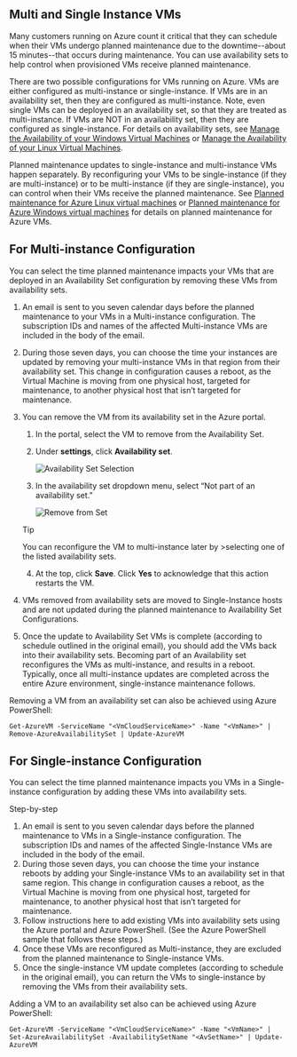 

## Multi and Single Instance VMs
Many customers running on Azure count it critical that they can schedule when their VMs undergo planned maintenance due to the downtime--about 15 minutes--that occurs during maintenance. You can use availability sets to help control when provisioned VMs receive planned maintenance.

There are two possible configurations for VMs running on Azure. VMs are either configured as multi-instance or single-instance. If VMs are in an availability set, then they are configured as multi-instance. Note, even single VMs can be deployed in an availability set, so that they are treated as multi-instance. If VMs are NOT in an availability set, then they are configured as single-instance.  For details on availability sets, see [Manage the Availability of your Windows Virtual Machines](../articles/virtual-machines/virtual-machines-windows-manage-availability.md?toc=%2fazure%2fvirtual-machines%2fwindows%2ftoc.json) or [Manage the Availability of your Linux Virtual Machines](../articles/virtual-machines/virtual-machines-linux-manage-availability.md?toc=%2fazure%2fvirtual-machines%2flinux%2ftoc.json).

Planned maintenance updates to single-instance and multi-instance VMs happen separately. By reconfiguring your VMs to be single-instance (if they are multi-instance) or to be multi-instance (if they are single-instance), you can control when their VMs receive the planned maintenance. See [Planned maintenance for Azure Linux virtual machines](../articles/virtual-machines/virtual-machines-linux-planned-maintenance.md?toc=%2fazure%2fvirtual-machines%2flinux%2ftoc.json) or [Planned maintenance for Azure Windows virtual machines](../articles/virtual-machines/virtual-machines-windows-planned-maintenance.md?toc=%2fazure%2fvirtual-machines%2fwindows%2ftoc.json) for details on planned maintenance for Azure VMs.

## For Multi-instance Configuration
You can select the time planned maintenance impacts your VMs that are deployed in an Availability Set configuration by removing these VMs from availability sets.

1. An email is sent to you seven calendar days before the planned maintenance to your VMs in a Multi-instance configuration. The subscription IDs and names of the affected Multi-instance VMs are included in the body of the email.
2. During those seven days, you can choose the time your instances are updated by removing your multi-instance VMs in that region from their availability set. This change in configuration causes a reboot, as the Virtual Machine is moving from one physical host, targeted for maintenance, to another physical host that isn’t targeted for maintenance.
3. You can remove the VM from its availability set in the Azure portal.

   1. In the portal, select the VM to remove from the Availability Set.  
   2. Under **settings**, click **Availability set**.

      ![Availability Set Selection](./media/virtual-machines-planned-maintenance-schedule/availabilitysetselection.png)
   3. In the availability set dropdown menu, select “Not part of an availability set.”

      ![Remove from Set](./media/virtual-machines-planned-maintenance-schedule/availabilitysetwarning.png)
     >[!TIP]
     >You can reconfigure the VM to multi-instance later by >selecting one of the listed availability sets.

   4. At the top, click **Save**. Click **Yes** to acknowledge that this action restarts the VM.
4. VMs removed from availability sets are moved to Single-Instance hosts and are not updated during the planned maintenance to Availability Set Configurations.
5. Once the update to Availability Set VMs is complete (according to schedule outlined in the original email), you should add the VMs back into their availability sets. Becoming part of an Availability set reconfigures the VMs as multi-instance, and results in a reboot. Typically, once all multi-instance updates are completed across the entire Azure environment, single-instance maintenance follows.

Removing a VM from an availability set can also be achieved using Azure PowerShell:

```
Get-AzureVM -ServiceName "<VmCloudServiceName>" -Name "<VmName>" | Remove-AzureAvailabilitySet | Update-AzureVM
```

## For Single-instance Configuration
You can select the time planned maintenance impacts you VMs in a Single-instance configuration by adding these VMs into availability sets.

Step-by-step

1. An email is sent to you seven calendar days before the planned maintenance to VMs in a Single-instance configuration. The subscription IDs and names of the affected Single-Instance VMs are included in the body of the email.
2. During those seven days, you can choose the time your instance reboots by adding your Single-instance VMs to an availability set in that same region. This change in configuration causes a reboot, as the Virtual Machine is moving from one physical host, targeted for maintenance, to another physical host that isn’t targeted for maintenance.
3. Follow instructions here to add existing VMs into availability sets using the Azure portal and Azure PowerShell. (See the Azure PowerShell sample that follows these steps.)
4. Once these VMs are reconfigured as Multi-instance, they are excluded from the planned maintenance to Single-instance VMs.
5. Once the single-instance VM update completes (according to schedule in the original email), you can return the VMs to single-instance by removing the VMs from their availability sets.

Adding a VM to an availability set also can be achieved using Azure PowerShell:

    Get-AzureVM -ServiceName "<VmCloudServiceName>" -Name "<VmName>" | Set-AzureAvailabilitySet -AvailabilitySetName "<AvSetName>" | Update-AzureVM

<!--Anchors-->



<!--Link references-->
[Virtual Machines Manage Availability]: virtual-machines-windows-tutorial.md
[Understand planned versus unplanned maintenance]: virtual-machines-manage-availability.md#Understand-planned-versus-unplanned-maintenance/
